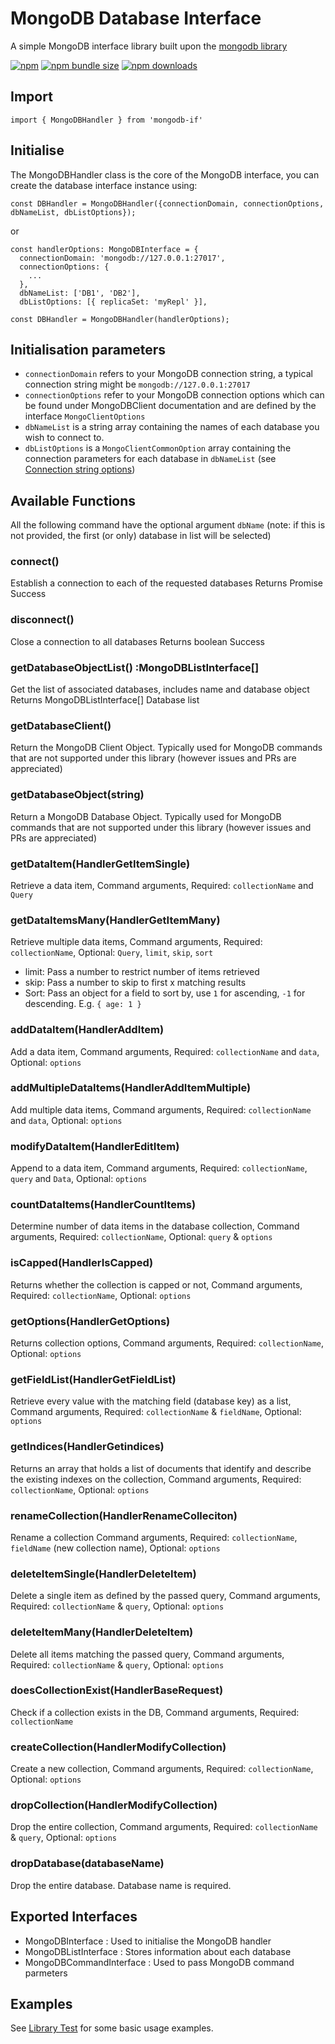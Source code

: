 # MongoDB Database Interface

A simple MongoDB interface library built upon the [mongodb library](https://www.npmjs.com/package/mongodb)

[![npm](https://img.shields.io/npm/v/mongodb-if?color=red)](https://www.npmjs.com/package/mongodb-if)
[![npm bundle size](https://img.shields.io/bundlephobia/min/mongodb-if)](https://www.npmjs.com/package/mongodb-if)
[![npm downloads](https://img.shields.io/npm/dt/mongodb-if?color=blue)](https://www.npmjs.com/package/mongodb-if)

## Import

    import { MongoDBHandler } from 'mongodb-if'

## Initialise

The MongoDBHandler class is the core of the MongoDB interface, you can create the database interface instance using:

    const DBHandler = MongoDBHandler({connectionDomain, connectionOptions, dbNameList, dbListOptions});

or

    const handlerOptions: MongoDBInterface = {
      connectionDomain: 'mongodb://127.0.0.1:27017',
      connectionOptions: {
        ...
      },
      dbNameList: ['DB1', 'DB2'],
      dbListOptions: [{ replicaSet: 'myRepl' }],

    const DBHandler = MongoDBHandler(handlerOptions);

## Initialisation parameters

- `connectionDomain` refers to your MongoDB connection string, a typical connection string might be `mongodb://127.0.0.1:27017`
- `connectionOptions` refer to your MongoDB connection options which can be found under MongoDBClient documentation and are defined by the interface `MongoClientOptions`
- `dbNameList` is a string array containing the names of each database you wish to connect to.
- `dbListOptions` is a `MongoClientCommonOption` array containing the connection parameters for each database in `dbNameList` (see [Connection string options](https://docs.mongodb.com/manual/reference/connection-string/#std-label-connections-connection-options))

## Available Functions

All the following command have the optional argument `dbName` (note: if this is not provided, the first (or only) database in list will be selected)

### connect()

Establish a connection to each of the requested databases
Returns Promise<boolean> Success

### disconnect()

Close a connection to all databases
Returns boolean Success

### getDatabaseObjectList() :MongoDBListInterface[]

Get the list of associated databases, includes name and database object
Returns MongoDBListInterface[] Database list

### getDatabaseClient()

Return the MongoDB Client Object. Typically used for MongoDB commands that are not supported under this library (however issues and PRs are appreciated)

### getDatabaseObject(string)

Return a MongoDB Database Object. Typically used for MongoDB commands that are not supported under this library (however issues and PRs are appreciated)

### getDataItem(HandlerGetItemSingle)

Retrieve a data item, Command arguments, Required: `collectionName` and `Query`

### getDataItemsMany(HandlerGetItemMany)

Retrieve multiple data items, Command arguments, Required: `collectionName`, Optional: `Query`, `limit`, `skip`, `sort`

- limit: Pass a number to restrict number of items retrieved
- skip: Pass a number to skip to first x matching results
- Sort: Pass an object for a field to sort by, use `1` for ascending, `-1` for descending. E.g. `{ age: 1 }`

### addDataItem(HandlerAddItem)

Add a data item, Command arguments, Required: `collectionName` and `data`, Optional: `options`

### addMultipleDataItems(HandlerAddItemMultiple)

Add multiple data items, Command arguments, Required: `collectionName` and `data`, Optional: `options`

### modifyDataItem(HandlerEditItem)

Append to a data item, Command arguments, Required: `collectionName`, `query` and `Data`, Optional: `options`

### countDataItems(HandlerCountItems)

Determine number of data items in the database collection, Command arguments, Required: `collectionName`, Optional: `query` & `options`

### isCapped(HandlerIsCapped)

Returns whether the collection is capped or not, Command arguments, Required: `collectionName`, Optional: `options`

### getOptions(HandlerGetOptions)

Returns collection options, Command arguments, Required: `collectionName`, Optional: `options`

### getFieldList(HandlerGetFieldList)

Retrieve every value with the matching field (database key) as a list, Command arguments, Required: `collectionName` & `fieldName`, Optional: `options`

### getIndices(HandlerGetindices)

Returns an array that holds a list of documents that identify and describe the existing indexes on the collection, Command arguments, Required: `collectionName`, Optional: `options`

### renameCollection(HandlerRenameColleciton)

Rename a collection Command arguments, Required: `collectionName`, `fieldName` (new collection name), Optional: `options`

### deleteItemSingle(HandlerDeleteItem)

Delete a single item as defined by the passed query, Command arguments, Required: `collectionName` & `query`, Optional: `options`

### deleteItemMany(HandlerDeleteItem)

Delete all items matching the passed query, Command arguments, Required: `collectionName` & `query`, Optional: `options`

### doesCollectionExist(HandlerBaseRequest)

Check if a collection exists in the DB, Command arguments, Required: `collectionName`

### createCollection(HandlerModifyCollection)

Create a new collection, Command arguments, Required: `collectionName`, Optional: `options`

### dropCollection(HandlerModifyCollection)

Drop the entire collection, Command arguments, Required: `collectionName` & `query`, Optional: `options`

### dropDatabase(databaseName)

Drop the entire database. Database name is required.

## Exported Interfaces

- MongoDBInterface : Used to initialise the MongoDB handler
- MongoDBListInterface : Stores information about each database
- MongoDBCommandInterface : Used to pass MongoDB command parmeters

## Examples

See [Library Test](https://github.com/aThornes/mongodb-if/tree/master/test) for some basic usage examples.
